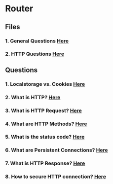 # Router

## Files

### 1. General Questions [Here](./GeneralQuestions.md)

### 2. HTTP Questions [Here](./HTTPQuestions.md)

## Questions

### 1. Localstorage vs. Cookies [Here](./GeneralQuestions.md#q1)
### 2. What is HTTP? [Here](./HTTPQuestions.md#q1)
### 3. What is HTTP Request? [Here](./HTTPQuestions.md#q2)
### 4. What are HTTP Methods? [Here](./HTTPQuestions.md#q3)
### 5. What is the status code? [Here](./HTTPQuestions.md#q4)
### 6. What are Persistent Connections? [Here](./HTTPQuestions.md#q5)
### 7. What is HTTP Response? [Here](./HTTPQuestions.md#q6)
### 8. How to secure HTTP connection? [Here](./HTTPQuestions.md#q7)
